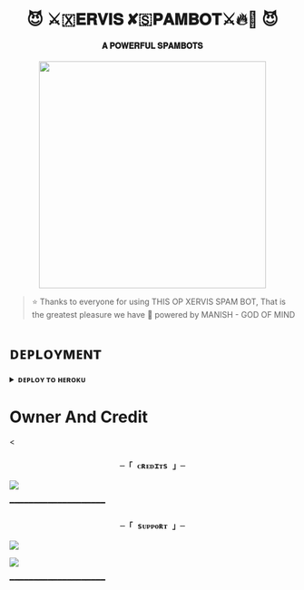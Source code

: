 <h1 align="center"><b>😈 ⚔️🇽𝐄𝐑𝐕𝐈𝐒 ✘🇸𝐏𝐀𝐌𝐁𝐎𝐓⚔️🔥💫 😈</b></h1>

<h4 align="center"> 𝐀 𝐏𝐎𝐖𝐄𝐑𝐅𝐔𝐋 𝐒𝐏𝐀𝐌𝐁𝐎𝐓𝐒</h4>

<p align="center"><a href="https://instagram.com/_the_manish_rajput_?igshid=YmMyMTA2M2Y="><img src="https://te.legra.ph/file/7edb7f9b897544758e821.jpg" width="400"></a></p>


> ⭐️ Thanks to everyone for using THIS OP XERVIS SPAM BOT, That is the greatest pleasure we have 
  👑 powered by MANISH - GOD OF MIND 
    

# ᴅᴇᴘʟᴏʏᴍᴇɴᴛ


<details>
<summary><b>ᴅᴇᴘʟᴏʏ ᴛᴏ ʜᴇʀᴏᴋᴜ</b></summary>
<br>

[![Deploy](https://www.herokucdn.com/deploy/button.svg)](https://dashboard.heroku.com/new?template=https://github.com/Arit123/SEMXxBOTFATHER)
  
</details>


# Owner And Credit


<<h3 align="center">

    ─「 ᴄʀᴇᴅɪᴛs 」─

</h3>

<p align="center">

<a href="https://instagram.com/_the_manish_rajput_?igshid=YmMyMTA2M2Y="><img src="https://img.shields.io/badge/-Instagram%20-black.svg?style=for-the-badge&logo=Instagram"></a>

</p>




━━━━━━━━━━━━━━━━━━━━








<h3 align="center">

    ─「 sᴜᴩᴩᴏʀᴛ 」─

</h3>

<p align="center">

<a href="https://t.me/omkara0112"><img src="https://img.shields.io/badge/-%20🇲🅐 𝖘𝖙𝖎 ⚘⚘ 𝕜𝕚 ࿐ ŽIŇ🅓🄶🄸🔱-blue.svg?style=for-the-badge&logo=Telegram"></a>

</p>

<p align="center">

<a href="https://t.me/crazyfriends_01"><img src="https://img.shields.io/badge/%20🕷😬𝐂𝐑𝐀𝐙𝐘 𝐅𝐑𝐈𝐄𝐍𝐃𝐒 😬🕷-blue.svg?style=for-the-badge&logo=Telegram"></a>

</p>


━━━━━━━━━━━━━━━━━━━━






